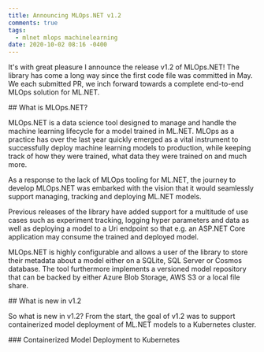 ```yaml
---
title: Announcing MLOps.NET v1.2
comments: true
tags:
  - mlnet mlops machinelearning
date: 2020-10-02 08:16 -0400
---
```

It's with great pleasure I announce the release v1.2 of MLOps.NET! The library has come a long way since the first code file was committed in May. We each submitted PR, we inch forward towards a complete end-to-end MLOps solution for ML.NET.

\## What is MLOps.NET?

MLOps.NET is a data science tool designed to manage and handle the machine learning lifecycle for a model trained in ML.NET. MLOps as a practice has over the last year quickly emerged as a vital instrument to successfully deploy machine learning models to production, while keeping track of how they were trained, what data they were trained on and much more.

As a response to the lack of MLOps tooling for ML.NET, the journey to develop MLOps.NET was embarked with the vision that it would seamlessly support managing, tracking and deploying ML.NET models.

Previous releases of the library have added support for a multitude of use cases such as experiment tracking, logging hyper parameters and data as well as deploying a model to a Uri endpoint so that e.g. an ASP.NET Core application may consume the trained and deployed model. 

MLOps.NET is highly configurable and allows a user of the library to store their metadata about a model either on a SQLite, SQL Server or Cosmos database. The tool furthermore implements a versioned model repository that can be backed by either Azure Blob Storage, AWS S3 or a local file share. 



\## What is new in v1.2

So what is new in v1.2? From the start, the goal of v1.2 was to support containerized model deployment of ML.NET models to a Kubernetes cluster. 



\### Containerized Model Deployment to Kubernetes
